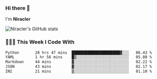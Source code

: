 ### Hi there 👋

I'm **Niracler**

![Niracler's GitHub stats](https://github-readme-stats.vercel.app/api?username=Niracler&show_icons=true)


### 👨🏻‍💻 This Week I Code With

<!--START_SECTION:waka-->

```txt
Python       28 hrs 47 mins  █████████████████████▓░░░   86.43 %
YAML         1 hr 56 mins    █▒░░░░░░░░░░░░░░░░░░░░░░░   05.80 %
Markdown     44 mins         ▓░░░░░░░░░░░░░░░░░░░░░░░░   02.22 %
JSON         43 mins         ▓░░░░░░░░░░░░░░░░░░░░░░░░   02.17 %
INI          21 mins         ▒░░░░░░░░░░░░░░░░░░░░░░░░   01.10 %
```

<!--END_SECTION:waka-->
